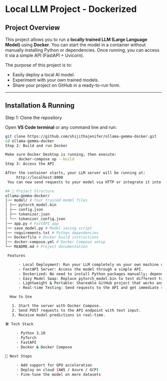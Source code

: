 # Local LLM Project - Dockerized

## Project Overview
This project allows you to run a **locally trained LLM (Large Language Model)** using **Docker**. You can start the model in a container without manually installing Python or dependencies. Once running, you can access it via a simple API (FastAPI + Uvicorn).  

The purpose of this project is to:
- Easily deploy a local AI model.
- Experiment with your own trained models.
- Share your project on GitHub in a ready-to-run form.

---

## Installation & Running

Step 1: Clone the repository

Open **VS Code terminal** or any command line and run:
```bash
git clone https://github.com/shijithajenifer/ollama-gemma-docker.git
cd ollama-gemma-docker
Step 2: Build and run Docker

Make sure Docker Desktop is running, then execute:
      docker-compose up --build
Step 3: Access the API

After the container starts, your LLM server will be running at:
     http://localhost:8000
 You can now send requests to your model via HTTP or integrate it into other applications.

## 📂 Project Structure
ollama-gemma-docker/
│── model/ # Your trained model files
│ ├── pytorch_model.bin
│ ├── config.json
│ ├── tokenizer.json
│ └── tokenizer_config.json
│── app.py # FastAPI app
│── save_model.py # Model saving script
│── requirements.txt # Python dependencies
│── Dockerfile # Docker build instructions
│── docker-compose.yml # Docker Compose setup
└── README.md # Project documentation

 Features

      - Local Deployment: Run your LLM completely on your own machine using Docker.
      - FastAPI Server: Access the model through a simple API.
      - Dockerized: No need to install Python packages manually; dependencies are handled automatically.
      - Easy Model Swap: Replace pytorch_model.bin to test different trained models.
      - Lightweight & Portable: Shareable GitHub project that works anywhere Docker is installed.
      - Real-time Testing: Send requests to the API and get immediate responses from your LLM.

  How to Use

   1. Start the server with Docker Compose.
   2. Send POST requests to the API endpoint with text input.
   3. Receive model predictions in real-time.

🛠️ Tech Stack
 
     - Python 3.10
     - PyTorch
     - FastAPI
     - Docker & Docker Compose

📌 Next Steps

     - Add support for GPU acceleration
     - Deploy on cloud (AWS / Azure / GCP)
     - Fine-tune the model on more datasets
